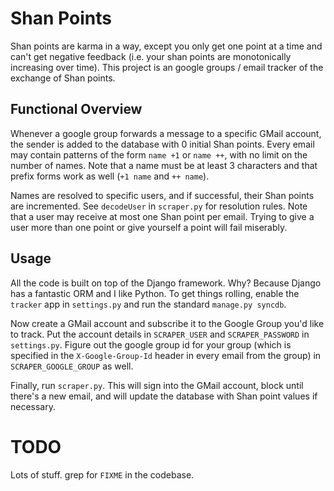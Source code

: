 Shan Points
===========

Shan points are karma in a way, except you only get one point at a time and
can't get negative feedback (i.e. your shan points are monotonically increasing
over time). This project is an google groups / email tracker of the exchange of
Shan points.

Functional Overview
-------------------

Whenever a google group forwards a message to a specific GMail account, the
sender is added to the database with 0 initial Shan points. Every email may
contain patterns of the form ``name +1`` or ``name ++``, with no limit on
the number of names. Note that a name must be at least 3 characters and that
prefix forms work as well (``+1 name`` and ``++ name``).

Names are resolved to specific users, and if successful, their Shan points are
incremented. See ``decodeUser`` in ``scraper.py`` for resolution rules. Note
that a user may receive at most one Shan point per email. Trying to give a user
more than one point or give yourself a point will fail miserably.

Usage
-----

All the code is built on top of the Django framework. Why? Because Django has a
fantastic ORM and I like Python. To get things rolling, enable the ``tracker``
app in ``settings.py`` and run the standard ``manage.py syncdb``.

Now create a GMail account and subscribe it to the Google Group you'd like to
track. Put the account details in ``SCRAPER_USER`` and ``SCRAPER_PASSWORD`` in
``settings.py``. Figure out the google group id for your group (which is
specified in the ``X-Google-Group-Id`` header in every email from the group) in
``SCRAPER_GOOGLE_GROUP`` as well.

Finally, run ``scraper.py``. This will sign into the GMail account, block until
there's a new email, and will update the database with Shan point values if
necessary.

TODO
====

Lots of stuff. grep for ``FIXME`` in the codebase.
